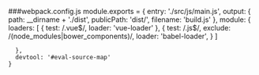 ###webpack.config.js
    module.exports = {
      entry: './src/js/main.js',
      output: {
        path: __dirname + './dist',
        publicPath: 'dist/',
        filename: 'build.js'
      },
      module: {
          loaders: [
              {
                  test: /\.vue$/,
                  loader: 'vue-loader'
              },
              {
                test: /\.js$/,
                exclude: /(node_modules|bower_components)/,
                loader: 'babel-loader',
              }
          ]
    
      },
      devtool: '#eval-source-map'
    }